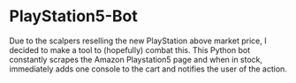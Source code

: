 # PlayStation5-Bot
Due to the scalpers reselling the new PlayStation above market  price, I decided to make a tool to (hopefully) combat this. This Python bot constantly scrapes the Amazon Playstation5 page and  when in stock, immediately adds one console to the cart and notifies the user of the action. 
